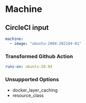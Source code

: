 # Machine

## CircleCI input

```yaml
machine:
  - image: "ubuntu-2004:202104-01"
```

### Transformed Github Action

```yaml
runs-on: ubuntu-20.04
```

### Unsupported Options

- docker_layer_caching
- resource_class
